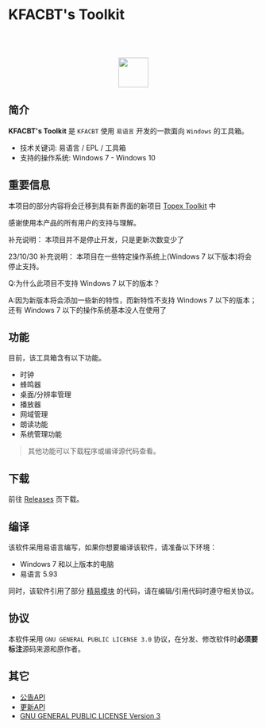 # KFACBT's Toolkit

<div align="center">
<br/><br/><br/>
<img style="height:60px" src="./Material/KFACBT_Toolkit.ico">
</div>

## 简介

**KFACBT's Toolkit** 是 `KFACBT` 使用 `易语言` 开发的一款面向 `Windows` 的工具箱。

- 技术关键词: 易语言 / EPL / 工具箱
- 支持的操作系统: Windows 7 - Windows 10

## 重要信息
本项目的部分内容将会迁移到具有新界面的新项目 [Topex Toolkit](https://github.com/TopexStudio/Topex-Toolkit) 中

感谢使用本产品的所有用户的支持与理解。

补充说明：
本项目并不是停止开发，只是更新次数变少了

23/10/30 补充说明：
本项目在一些特定操作系统上(Windows 7 以下版本)将会停止支持。

Q:为什么此项目不支持 Windows 7 以下的版本？

A:因为新版本将会添加一些新的特性，而新特性不支持 Windows 7 以下的版本；还有 Windows 7 以下的操作系统基本没人在使用了

## 功能

目前，该工具箱含有以下功能。

- 时钟
- 蜂鸣器
- 桌面/分辨率管理
- 播放器
- 网域管理
- 朗读功能
- 系统管理功能

>其他功能可以下载程序或编译源代码查看。

## 下载
前往 [Releases](https://github.com/gytxtx/KFACBT_Toolkit/releases) 页下载。

## 编译

该软件采用易语言编写，如果你想要编译该软件，请准备以下环境：

- Windows 7 和以上版本的电脑
- 易语言 5.93

同时，该软件引用了部分 [精易模块](https://ec.125.la/) 的代码，请在编辑/引用代码时遵守相关协议。

## 协议

本软件采用 `GNU GENERAL PUBLIC LICENSE 3.0` 协议，在分发、修改软件时**必须要标注**源码来源和原作者。

## 其它
 - [公告API](https://gytxtx.xyz/KFACBT_Toolkit/API/GetAnnouncement_gbk)
 - [更新API](https://gytxtx.xyz/KFACBT_Toolkit/API/GetLastVersion)
 - [GNU GENERAL PUBLIC LICENSE Version 3](https://www.gnu.org/licenses/gpl-3.0.txt)
<!-- - [开发准则](https://topexstudio.top/Topex-Toolkit/devloper-rule) --!>
